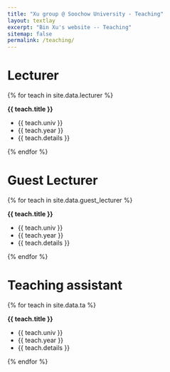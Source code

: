 ```yaml
---
title: "Xu group @ Soochow University - Teaching"
layout: textlay
excerpt: "Bin Xu's website -- Teaching"
sitemap: false
permalink: /teaching/
---
```


# Lecturer

{% for teach in site.data.lecturer %}

  <b>{{ teach.title }}</b> <br />
  * {{ teach.univ }} <br />
  * {{ teach.year }} <br />
  * {{ teach.details }} <br />

{% endfor %}

# Guest Lecturer

{% for teach in site.data.guest_lecturer %}

  <b>{{ teach.title }}</b> <br />
  * {{ teach.univ }} <br />
  * {{ teach.year }} <br />
  * {{ teach.details }} <br />

{% endfor %}

# Teaching assistant

{% for teach in site.data.ta %}

  <b>{{ teach.title }}</b> <br />
  * {{ teach.univ }} <br />
  * {{ teach.year }} <br />
  * {{ teach.details }} <br />

{% endfor %}
